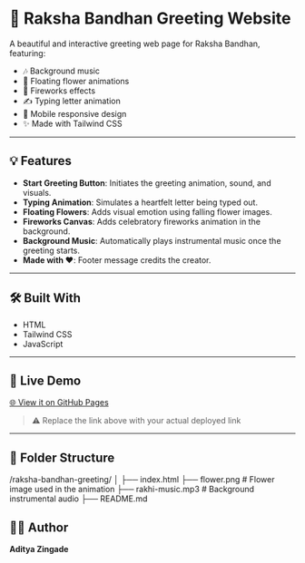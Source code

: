 # 🌸 Raksha Bandhan Greeting Website

A beautiful and interactive greeting web page for Raksha Bandhan, featuring:

- 🎶 Background music
- 🌺 Floating flower animations
- 🎇 Fireworks effects
- ✍️ Typing letter animation
- 📱 Mobile responsive design
- ✨ Made with Tailwind CSS

---

## 💡 Features

- **Start Greeting Button**: Initiates the greeting animation, sound, and visuals.
- **Typing Animation**: Simulates a heartfelt letter being typed out.
- **Floating Flowers**: Adds visual emotion using falling flower images.
- **Fireworks Canvas**: Adds celebratory fireworks animation in the background.
- **Background Music**: Automatically plays instrumental music once the greeting starts.
- **Made with ❤️**: Footer message credits the creator.

---

## 🛠️ Built With

- HTML
- Tailwind CSS
- JavaScript

---

## 🚀 Live Demo

[🌐 View it on GitHub Pages]([https://your-username.github.io/your-repo-name](https://aztechwiardry.github.io/Raksha-bandhan/))

> ⚠️ Replace the link above with your actual deployed link

---

## 📁 Folder Structure

/raksha-bandhan-greeting/
│
├── index.html
├── flower.png # Flower image used in the animation
├── rakhi-music.mp3 # Background instrumental audio
├── README.md

## 👨‍💻 Author

**Aditya Zingade**
